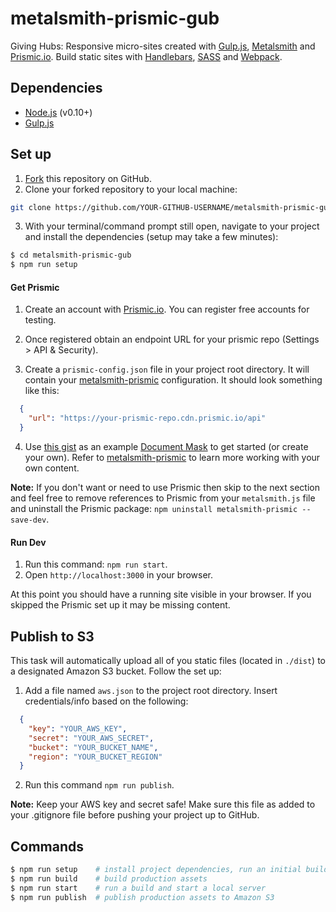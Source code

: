 # metalsmith-prismic-gub

Giving Hubs: Responsive micro-sites created with [Gulp.js](http://gulpjs.com/), [Metalsmith](http://www.metalsmith.io/) and [Prismic.io](https://prismic.io/). Build static sites with [Handlebars](http://handlebarsjs.com/), [SASS](http://sass-lang.com/) and [Webpack](http://webpack.github.io/).

## Dependencies

- [Node.js](https://nodejs.org/) (v0.10+)
- [Gulp.js](http://gulpjs.com/)

## Set up

1. [Fork](https://help.github.com/articles/fork-a-repo/) this repository on GitHub.
2. Clone your forked repository to your local machine:

  ```sh
  git clone https://github.com/YOUR-GITHUB-USERNAME/metalsmith-prismic-gub.git
  ```
3. With your terminal/command prompt still open, navigate to your project and install the dependencies (setup may take a few minutes):

  ```sh
  $ cd metalsmith-prismic-gub
  $ npm run setup
  ```

#### Get Prismic

1. Create an account with [Prismic.io](https://prismic.io/). You can register free accounts for testing.

2. Once registered obtain an endpoint URL for your prismic repo (Settings > API & Security).

3. Create a `prismic-config.json` file in your project root directory. It will contain your [metalsmith-prismic](https://github.com/mbanting/metalsmith-prismic) configuration. It should look something like this:

  ```json
    {
      "url": "https://your-prismic-repo.cdn.prismic.io/api"
    }
  ```
4. Use [this gist](https://gist.github.com/slwen/f093c8ac5b6fdd16ecb2) as an example [Document Mask](https://developers.prismic.io/documentation/repository-administrators-manual#document-masks) to get started (or create your own). Refer to [metalsmith-prismic](https://github.com/mbanting/metalsmith-prismic) to learn more working with your own content.

**Note:** If you don't want or need to use Prismic then skip to the next section and feel free to remove references to Prismic from your `metalsmith.js` file and uninstall the Prismic package: `npm uninstall metalsmith-prismic --save-dev`.

#### Run Dev

1. Run this command: `npm run start`.
2. Open `http://localhost:3000` in your browser.

At this point you should have a running site visible in your browser. If you skipped the Prismic set up it may be missing content.

## Publish to S3

This task will automatically upload all of you static files (located in `./dist`) to a designated Amazon S3 bucket. Follow the set up:

1. Add a file named `aws.json` to the project root directory. Insert credentials/info based on the following:

  ```json
    {
      "key": "YOUR_AWS_KEY",
      "secret": "YOUR_AWS_SECRET",
      "bucket": "YOUR_BUCKET_NAME",
      "region": "YOUR_BUCKET_REGION"
    }
  ```
2. Run this command `npm run publish`.

**Note:** Keep your AWS key and secret safe! Make sure this file as added to your .gitignore file before pushing your project up to GitHub.


## Commands

```sh
$ npm run setup    # install project dependencies, run an initial build
$ npm run build    # build production assets
$ npm run start    # run a build and start a local server
$ npm run publish  # publish production assets to Amazon S3
```

